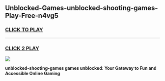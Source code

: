 
## Unblocked-Games-unblocked-shooting-games-Play-Free-n4vg5
<h3>
<a href="https://premium76.site?title=unblocked-shooting-games&ref=09A">CLICK TO PLAY</a></h3>
<hr>

<h3>
<a href="https://premium76.site?title=unblocked-shooting-games&ref=09A">CLICK 2 PLAY</a>
  
</h3>

<a href="https://premium76.site?title=unblocked-shooting-games&ref=09A"><img src="https://clearcache.store/games.png"></a>


**unblocked-shooting-games games unblocked: Your Gateway to Fun and Accessible Online Gaming**
